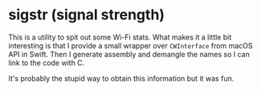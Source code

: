 # sigstr (signal strength)

This is a utility to spit out some Wi-Fi stats. What makes it a little bit
interesting is that I provide a small wrapper over `CWInterface` from macOS
API in Swift. Then I generate assembly and demangle the names so I can link to
the code with C.

It's probably the stupid way to obtain this information but it was fun.
